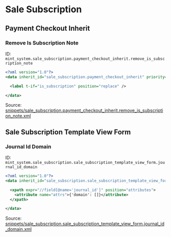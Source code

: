 # Sale Subscription
## Payment Checkout Inherit  
### Remove Is Subscription Note  
ID: `mint_system.sale_subscription.payment_checkout_inherit.remove_is_subscription_note`  
```xml
<?xml version="1.0"?>
<data inherit_id="sale_subscription.payment_checkout_inherit" priority="50">

  <label t-if="is_subscription" position="replace" />

</data>
```
Source: [snippets/sale_subscription.payment_checkout_inherit.remove_is_subscription_note.xml](https://github.com/Mint-System/Odoo-Build/tree/14.0/snippets/sale_subscription.payment_checkout_inherit.remove_is_subscription_note.xml)

## Sale Subscription Template View Form  
### Journal Id Domain  
ID: `mint_system.sale_subscription.sale_subscription_template_view_form.journal_id_domain`  
```xml
<?xml version="1.0"?>
<data inherit_id="sale_subscription.sale_subscription_template_view_form" priority="50">

  <xpath expr="//field[@name='journal_id']" position="attributes">
    <attribute name="attrs">{'domain': []}</attribute>
  </xpath>

</data>

```
Source: [snippets/sale_subscription.sale_subscription_template_view_form.journal_id_domain.xml](https://github.com/Mint-System/Odoo-Build/tree/14.0/snippets/sale_subscription.sale_subscription_template_view_form.journal_id_domain.xml)

